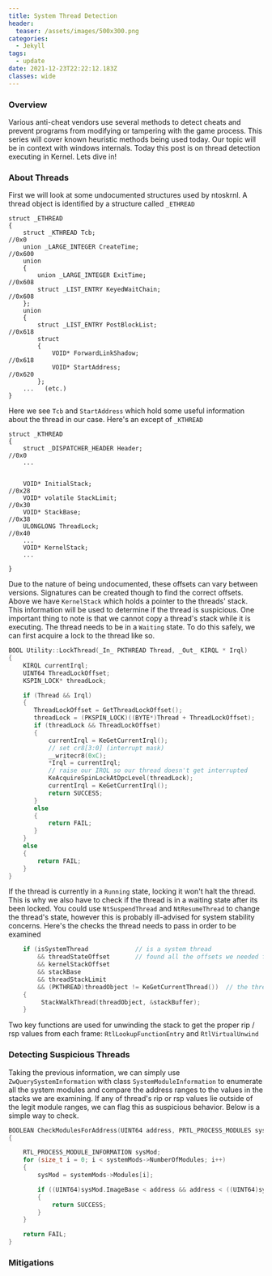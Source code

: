 ```yaml
---
title: System Thread Detection
header:
  teaser: /assets/images/500x300.png
categories:
  - Jekyll
tags:
  - update
date: 2021-12-23T22:22:12.183Z
classes: wide
---
```

### Overview

Various anti-cheat vendors use several methods to detect cheats and prevent programs from modifying or tampering with the game process. This series will cover known heuristic methods being used today. Our topic will be in context with windows internals. Today this post is on thread detection executing in Kernel.  Lets dive in!

### About Threads

First we will look at some undocumented structures used by ntoskrnl.  A thread object is identified by a structure called `_ETHREAD`

```
struct _ETHREAD
{
    struct _KTHREAD Tcb;                                                    //0x0
    union _LARGE_INTEGER CreateTime;                                        //0x600
    union
    {
        union _LARGE_INTEGER ExitTime;                                      //0x608
        struct _LIST_ENTRY KeyedWaitChain;                                  //0x608
    };
    union
    {
        struct _LIST_ENTRY PostBlockList;                                   //0x618
        struct
        {
            VOID* ForwardLinkShadow;                                        //0x618
            VOID* StartAddress;                                             //0x620
        };
    ...   (etc.)
}
```

Here we see `Tcb` and `StartAddress` which hold some useful information about the thread in our case.  Here's an except of `_KTHREAD`

```
struct _KTHREAD
{
    struct _DISPATCHER_HEADER Header;                                       //0x0
    ...


    VOID* InitialStack;                                                     //0x28
    VOID* volatile StackLimit;                                              //0x30
    VOID* StackBase;                                                        //0x38
    ULONGLONG ThreadLock;                                                   //0x40
    ...
    VOID* KernelStack;
    ...

}
```

Due to the nature of being undocumented, these offsets can vary between versions. Signatures can be created though to find the correct offsets. Above we have `KernelStack` which holds a pointer to the threads' stack. This information will be used to determine if the thread is suspicious.  One important thing to note is that we cannot copy a thread's stack while it is executing. The thread needs to be in a `Waiting` state.  To do this safely, we can first acquire a lock to the thread like so.

```cpp
BOOL Utility::LockThread(_In_ PKTHREAD Thread, _Out_ KIRQL * Irql)
{
    KIRQL currentIrql;
    UINT64 ThreadLockOffset;
    KSPIN_LOCK* threadLock;

    if (Thread && Irql)
    {
       ThreadLockOffset = GetThreadLockOffset();
       threadLock = (PKSPIN_LOCK)((BYTE*)Thread + ThreadLockOffset);
       if (threadLock && ThreadLockOffset)
       {
           currentIrql = KeGetCurrentIrql();
           // set cr8[3:0] (interrupt mask)
           __writecr8(0xC);
           *Irql = currentIrql;
           // raise our IRQL so our thread doesn't get interrupted
           KeAcquireSpinLockAtDpcLevel(threadLock);
           currentIrql = KeGetCurrentIrql();
           return SUCCESS;
       }
       else
       {
           return FAIL;
       }
    }
    else
    {
        return FAIL;
    }
}
```

If the thread is currently in a `Running` state, locking it won't halt the thread. This is why we also have to check if the thread is in a waiting state after its been locked. You could use `NtSuspendThread` and `NtResumeThread` to change the thread's state, however this is probably ill-advised for system stability concerns.  Here's the checks the thread needs to pass in order to be examined

```cpp
    if (isSystemThread             // is a system thread
        && threadStateOffset       // found all the offsets we needed for stack examination
        && kernelStackOffset
        && stackBase
        && threadStackLimit
        && (PKTHREAD)threadObject != KeGetCurrentThread())  // the thread being examined isn't ours
    {
         StackWalkThread(threadObject, &stackBuffer);
    }
```

Two key functions are used for unwinding the stack to get the proper rip / rsp values from each frame: `RtlLookupFunctionEntry` and `RtlVirtualUnwind`

### Detecting Suspicious Threads

Taking the previous information, we can simply use `ZwQuerySystemInformation` with class `SystemModuleInformation` to enumerate all the system modules and compare the address ranges to the values in the stacks we are examining.  If any of thread's rip or rsp values lie outside of the legit module ranges, we can flag this as suspicious behavior.  Below is a simple way to check.

```cpp
BOOLEAN CheckModulesForAddress(UINT64 address, PRTL_PROCESS_MODULES systemMods)
{

    RTL_PROCESS_MODULE_INFORMATION sysMod;
    for (size_t i = 0; i < systemMods->NumberOfModules; i++)
    {
        sysMod = systemMods->Modules[i];

        if ((UINT64)sysMod.ImageBase < address && address < ((UINT64)sysMod.ImageBase + sysMod.ImageSize))
        {
            return SUCCESS;
        }
    }

    return FAIL;
}
```





### Mitigations
